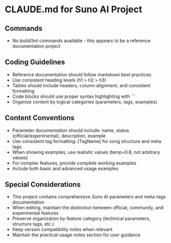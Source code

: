 # CLAUDE.md for Suno AI Project

## Commands
- No build/lint commands available - this appears to be a reference documentation project

## Coding Guidelines
- Reference documentation should follow markdown best practices
- Use consistent heading levels (h1 > h2 > h3)
- Tables should include headers, column alignment, and consistent formatting
- Code blocks should use proper syntax highlighting with ```
- Organize content by logical categories (parameters, tags, examples)

## Content Conventions
- Parameter documentation should include: name, status (official/experimental), description, example
- Use consistent tag formatting: [TagName] for song structure and meta tags
- When showing examples, use realistic values (temp=0.8, not arbitrary values)
- For complex features, provide complete working examples
- Include both basic and advanced usage examples

## Special Considerations
- This project contains comprehensive Suno AI parameters and meta-tags documentation
- When editing, maintain the distinction between official, community, and experimental features
- Preserve organization by feature category (technical parameters, structure tags, etc.)
- Keep version compatibility notes when relevant
- Maintain the practical usage notes section for user guidance